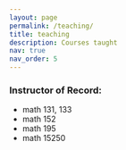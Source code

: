 ```yaml
---
layout: page
permalink: /teaching/
title: teaching
description: Courses taught
nav: true
nav_order: 5
---
```


### Instructor of Record:
- math 131, 133
- math 152
- math 195
- math 15250
